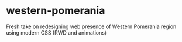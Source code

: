 # western-pomerania
Fresh take on redesigning web presence of Western Pomerania region using modern CSS (RWD and animations)
